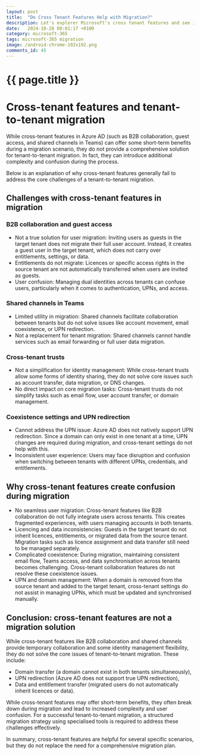 ```yaml
---
layout: post
title:  "Do Cross Tenant Features Help with Migration?"
description: Let's explorer Microsoft's cross tenant features and see if they help or hinder a tenant to tenant migration
date:   2024-10-28 08:01:17 +0100
category: microsoft-365
tags: microsoft-365 migration
image: /android-chrome-192x192.png
comments_id: 45
---
```

<h1>{{ page.title }}</h1>

# Cross-tenant features and tenant-to-tenant migration

While cross-tenant features in Azure AD (such as B2B collaboration, guest access, and shared channels in Teams) can offer some short-term benefits during a migration scenario, they do not provide a comprehensive solution for tenant-to-tenant migration. In fact, they can introduce additional complexity and confusion during the process.

Below is an explanation of why cross-tenant features generally fail to address the core challenges of a tenant-to-tenant migration.

## Challenges with cross-tenant features in migration

### B2B collaboration and guest access
- Not a true solution for user migration: Inviting users as guests in the target tenant does not migrate their full user account. Instead, it creates a guest user in the target tenant, which does not carry over entitlements, settings, or data.
- Entitlements do not migrate: Licences or specific access rights in the source tenant are not automatically transferred when users are invited as guests.
- User confusion: Managing dual identities across tenants can confuse users, particularly when it comes to authentication, UPNs, and access.

### Shared channels in Teams
- Limited utility in migration: Shared channels facilitate collaboration between tenants but do not solve issues like account movement, email coexistence, or UPN redirection.
- Not a replacement for tenant migration: Shared channels cannot handle services such as email forwarding or full user data migration.

### Cross-tenant trusts
- Not a simplification for identity management: While cross-tenant trusts allow some forms of identity sharing, they do not solve core issues such as account transfer, data migration, or DNS changes.
- No direct impact on core migration tasks: Cross-tenant trusts do not simplify tasks such as email flow, user account transfer, or domain management.

### Coexistence settings and UPN redirection
- Cannot address the UPN issue: Azure AD does not natively support UPN redirection. Since a domain can only exist in one tenant at a time, UPN changes are required during migration, and cross-tenant settings do not help with this.
- Inconsistent user experience: Users may face disruption and confusion when switching between tenants with different UPNs, credentials, and entitlements.

## Why cross-tenant features create confusion during migration

- No seamless user migration: Cross-tenant features like B2B collaboration do not fully integrate users across tenants. This creates fragmented experiences, with users managing accounts in both tenants.
- Licencing and data inconsistencies: Guests in the target tenant do not inherit licences, entitlements, or migrated data from the source tenant. Migration tasks such as licence assignment and data transfer still need to be managed separately.
- Complicated coexistence: During migration, maintaining consistent email flow, Teams access, and data synchronisation across tenants becomes challenging. Cross-tenant collaboration features do not resolve these coexistence issues.
- UPN and domain management: When a domain is removed from the source tenant and added to the target tenant, cross-tenant settings do not assist in managing UPNs, which must be updated and synchronised manually.

## Conclusion: cross-tenant features are not a migration solution

While cross-tenant features like B2B collaboration and shared channels provide temporary collaboration and some identity management flexibility, they do not solve the core issues of tenant-to-tenant migration. These include:

- Domain transfer (a domain cannot exist in both tenants simultaneously),
- UPN redirection (Azure AD does not support true UPN redirection),
- Data and entitlement transfer (migrated users do not automatically inherit licences or data).

While cross-tenant features may offer short-term benefits, they often break down during migration and lead to increased complexity and user confusion. For a successful tenant-to-tenant migration, a structured migration strategy using specialised tools is required to address these challenges effectively.

In summary, cross-tenant features are helpful for several specific scenarios, but they do not replace the need for a comprehensive migration plan.
